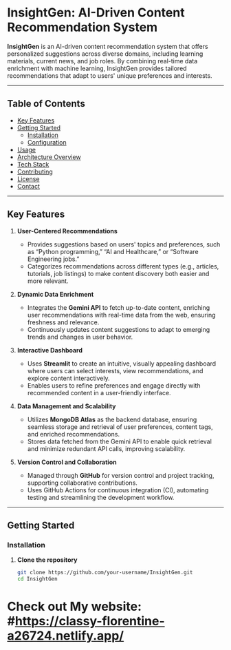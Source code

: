 # InsightGen: AI-Driven Content Recommendation System

**InsightGen** is an AI-driven content recommendation system that offers personalized suggestions across diverse domains, including learning materials, current news, and job roles. By combining real-time data enrichment with machine learning, InsightGen provides tailored recommendations that adapt to users' unique preferences and interests.

---

## Table of Contents
- [Key Features](#key-features)
- [Getting Started](#getting-started)
  - [Installation](#installation)
  - [Configuration](#configuration)
- [Usage](#usage)
- [Architecture Overview](#architecture-overview)
- [Tech Stack](#tech-stack)
- [Contributing](#contributing)
- [License](#license)
- [Contact](#contact)

---

## Key Features

1. **User-Centered Recommendations**
   - Provides suggestions based on users' topics and preferences, such as “Python programming,” “AI and Healthcare,” or “Software Engineering jobs.”
   - Categorizes recommendations across different types (e.g., articles, tutorials, job listings) to make content discovery both easier and more relevant.

2. **Dynamic Data Enrichment**
   - Integrates the **Gemini API** to fetch up-to-date content, enriching user recommendations with real-time data from the web, ensuring freshness and relevance.
   - Continuously updates content suggestions to adapt to emerging trends and changes in user behavior.

3. **Interactive Dashboard**
   - Uses **Streamlit** to create an intuitive, visually appealing dashboard where users can select interests, view recommendations, and explore content interactively.
   - Enables users to refine preferences and engage directly with recommended content in a user-friendly interface.

4. **Data Management and Scalability**
   - Utilizes **MongoDB Atlas** as the backend database, ensuring seamless storage and retrieval of user preferences, content tags, and enriched recommendations.
   - Stores data fetched from the Gemini API to enable quick retrieval and minimize redundant API calls, improving scalability.

5. **Version Control and Collaboration**
   - Managed through **GitHub** for version control and project tracking, supporting collaborative contributions.
   - Uses GitHub Actions for continuous integration (CI), automating testing and streamlining the development workflow.

---

## Getting Started

### Installation

1. **Clone the repository**
   ```bash
   git clone https://github.com/your-username/InsightGen.git
   cd InsightGen


# Check out My website: #https://classy-florentine-a26724.netlify.app/
